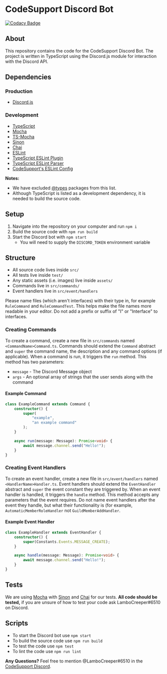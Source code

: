 # CodeSupport Discord Bot

[![Codacy Badge](https://api.codacy.com/project/badge/Grade/c4b521b72b784a1ca31b0ed058271656)](https://app.codacy.com/gh/codesupport/discord-bot?utm_source=github.com&utm_medium=referral&utm_content=codesupport/discord-bot&utm_campaign=Badge_Grade_Settings)

## About
This repository contains the code for the CodeSupport Discord Bot. The project is written in TypeScript using the Discord.js module for interaction with the Discord API.

## Dependencies

### Production
- [Discord.js](https://www.npmjs.com/package/discord.js)

### Development
- [TypeScript](https://www.npmjs.com/package/typescript)
- [Mocha](https://www.npmjs.com/package/mocha)
- [TS-Mocha](https://www.npmjs.com/package/ts-mocha)
- [Sinon](https://www.npmjs.com/package/sinon)
- [Chai](https://www.npmjs.com/package/chai)
- [ESLint](https://www.npmjs.com/package/eslint)
- [TypeScript ESLint Plugin](https://www.npmjs.com/package/@typescript-eslint/eslint-plugin)
- [TypeScript ESLint Parser](https://www.npmjs.com/package/@typescript-eslint/parser)
- [CodeSupport's ESLint Config](https://www.npmjs.com/package/eslint-config-codesupport)

**Notes:** 
- We have excluded [@types](http://definitelytyped.org) packages from this list.
- Although TypeScript is listed as a development dependency, it is needed to build the source code.

## Setup
1. Navigate into the repository on your computer and run `npm i`
2. Build the source code with `npm run build`
3. Start the Discord bot with `npm start`
   - You will need to supply the `DISCORD_TOKEN` environment variable

## Structure
- All source code lives inside `src/`
- All tests live inside `test/`
- Any static assets (i.e. images) live inside `assets/`
- Commands live in `src/commands/`
- Event handlers live in `src/event/handlers`

Please name files (which aren't interfaces) with their type in, for example `RuleCommand` and `RuleCommandTest`. This helps make the file names more readable in your editor. Do not add a prefix or suffix of "I" or "Interface" to interfaces.

### Creating Commands
To create a command, create a new file in `src/commands` named `<CommandName>Command.ts`. Commands should extend the `Command` abstract and `super` the command name, the description and any command options (if applicable). When a command is run, it triggers the `run` method. This method has two parameters:
- `message` - The Discord Message object
- `args` - An optional array of strings that the user sends along with the command

#### Example Command
```ts
class ExampleCommand extends Command {
    constructor() {
        super(
            "example",
            "an example command"
        );    
    }

    async run(message: Message): Promise<void> {
        await message.channel.send("Hello!");
    }
}
```

### Creating Event Handlers
To create an event handler, create a new file in `src/event/handlers` named `<HandlerName>Handler.ts`. Event handlers should extend the `EventHandler` abstract and `super` the event constant they are triggered by. When an event handler is handled, it triggers the `handle` method. This method accepts any parameters that the event requires. Do not name event handlers after the event they handle, but what their functionality is (for example, `AutomaticMemberRoleHandler` not `GuildMemberAddHandler`.

#### Example Event Handler
```ts
class ExampleHandler extends EventHandler {
    constructor() {
        super(Constants.Events.MESSAGE_CREATE);    
    }

    async handle(message: Message): Promise<void> {
        await message.channel.send("Hello!");
    }
}
```

## Tests
We are using [Mocha](https://mochajs.org) with [Sinon](https://sinonjs.org) and [Chai](https://www.chaijs.com) for our tests. **All code should be tested,** if you are unsure of how to test your code ask LamboCreeper#6510 on Discord.

## Scripts
- To start the Discord bot use `npm start`
- To build the source code use `npm run build`
- To test the code use `npm test`
- To lint the code use `npm run lint`

**Any Questions?** Feel free to mention @LamboCreeper#6510 in the [CodeSupport Discord](https://discord.gg/Hn9SETt).
